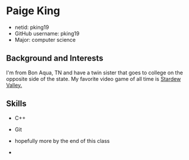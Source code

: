 
# Paige King #

- netid: pking19
- GitHub username: pking19
- Major: computer science

## Background and Interests ##

I'm from Bon Aqua, TN and have a twin sister that goes to college on the opposite side of the state. My favorite video game of all time is [Stardew Valley.](https://www.stardewvalley.net)

## Skills ##

- C++
- Git
- hopefully more by the end of this class

-
